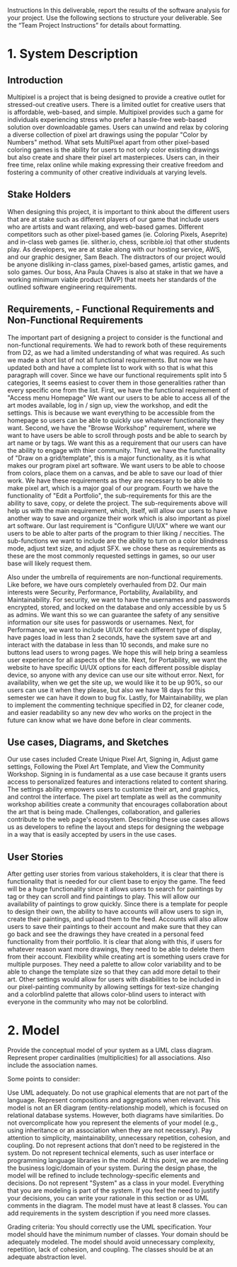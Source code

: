 Instructions
In this deliverable, report the results of the software analysis for your project. Use the following sections to structure your deliverable. See the “Team Project Instructions” for details about formatting. 

# 1. System Description

## Introduction 
  
Multipixel is a project that is being designed to provide a creative outlet for stressed-out creative users. There is a limited outlet for creative users that is affordable, web-based, and simple. Multipixel provides such a game for individuals experiencing stress who prefer a hassle-free web-based solution over downloadable games. Users can unwind and relax by coloring a diverse collection of pixel art drawings using the popular "Color by Numbers" method. What sets MultiPixel apart from other pixel-based coloring games is the ability for users to not only color existing drawings but also create and share their pixel art masterpieces. Users can, in their free time, relax online while making expressing their creative freedom and fostering a community of other creative individuals at varying levels. 

## Stake Holders 

When designing this project, it is important to think about the different users that are at stake such as different players of our game that include users who are artists and want relaxing, and web-based games. Different competitors such as other pixel-based games (ie. Coloring Pixels, Aseprite) and in-class web games (ie. slither.io, chess, scribble.io) that other students play. As developers, we are at stake along with our hosting service, AWS, and our graphic designer, Sam Beach. The distractors of our project would be anyone disliking in-class games, pixel-based games, artistic games, and solo games. Our boss, Ana Paula Chaves is also at stake in that we have a working minimum viable product (MVP) that meets her standards of the outlined software engineering requirements. 

## Requirements, - Functional Requirements and Non-Functional Requirements 
  
The important part of designing a project to consider is the functional and non-functional requirements. We had to rework both of these requirements from D2, as we had a limited understanding of what was required. As such we made a short list of not all functional requirements. But now we have updated both and have a complete list to work with so that is what this paragraph will cover. Since we have our functional requirements split into 5 categories, It seems easiest to cover them in those generalities rather than every specific one from the list. First, we have the functional requirement of "Access menu Homepage" We want our users to be able to access all of the art modes available, log in / sign up, view the workshop, and edit the settings. This is because we want everything to be accessible from the homepage so users can be able to quickly use whatever functionality they want. Second, we have the "Browse Workshop" requirement, where we want to have users be able to scroll through posts and be able to search by art name or by tags. We want this as a requirement that our users can have the ability to engage with thier community. Third, we have the functionality of "Draw on a grid/template", this is a major functionality, as it is what makes our program pixel art software. We want users to be able to choose from colors, place them on a canvas, and be able to save our load of thier work. We have these requirements as they are necessary to be able to make pixel art, which is a major goal of our program. Fourth we have the functionality of "Edit a Portfolio", the sub-requirements for this are the ability to save, copy, or delete the project. The sub-requirements above will help us with the main requirement, which, itself, will allow our users to have another way to save and organize their work which is also important as pixel art software. Our last requirement is "Configure UI/UX" where we want our users to be able to alter parts of the program to thier liking / neccities. The sub-functions we want to include are the ability to turn on a color blindness mode, adjust text size, and adjust SFX. we chose these as requirements as these are the most commonly requested settings in games, so our user base will likely request them.

Also under the umbrella of requirements are non-functional requirements. Like before, we have ours completely overhauled from D2. Our main interests were Security, Performance, Portability, Availability, and Maintainability. For security, we want to have the usernames and passwords encrypted, stored, and locked on the database and only accessible by us 5 as admins. We want this so we can guarantee the safety of any sensitive information our site uses for passwords or usernames. Next, for Performance, we want to include UI/UX for each different type of display, have pages load in less than 2 seconds, have the system save art and interact with the database in less than 10 seconds, and make sure no buttons lead users to wrong pages. We hope this will help bring a seamless user experience for all aspects of the site. Next, for Portability, we want the website to have specific UI/UX options for each different possible display device, so anyone with any device can use our site without error. Next, for availability, when we get the site up, we would like it to be up 90%, so our users can use it when they please, but also we have 18 days for this semester we can have it down to bug fix. Lastly, for Maintainability, we plan to implement the commenting technique specified in D2, for cleaner code, and easier readability so any new dev who works on the project in the future can know what we have done before in clear comments.

## Use cases, Diagrams, and Sketches 
  
Our use cases included Create Unique Pixel Art, Signing in, Adjust game settings, Following the Pixel Art Template, and View the Community Workshop. Signing in is fundamental as a use case because it grants users access to personalized features and interactions related to content sharing. The settings ability empowers users to customize their art, and graphics, and control the interface. The pixel art template as well as the community workshop abilities create a community that encourages collaboration about the art that is being made. Challenges, collaboration, and galleries contribute to the web page's ecosystem. Describing these use cases allows us as developers to refine the layout and steps for designing the webpage in  a way that is easily accepted by users in the use cases.

 ## User Stories 

After getting user stories from various stakeholders, it is clear that there is functionality that is needed for our client base to enjoy the game. The feed will be a huge functionality since it allows users to search for paintings by tag or they can scroll and find paintings to play. This will allow our availability of paintings to grow quickly. Since there is a template for people to design their own, the ability to have accounts will allow users to sign in, create their paintings, and upload them to the feed. Accounts will also allow users to save their paintings to their account and make sure that they can go back and see the drawings they have created in a personal feed functionality from their portfolio. It is clear that along with this, if users for whatever reason want more drawings, they need to be able to delete them from their account. Flexibility while creating art is something users crave for multiple purposes. They need a palette to allow color variability and to be able to change the template size so that they can add more detail to their art. Other settings would allow for users with disabilities to be included in our pixel-painting community by allowing settings for text-size changing and a colorblind palette that allows color-blind users to interact with everyone in the community who may not be colorblind. 

# 2. Model
Provide the conceptual model of your system as a UML class diagram. Represent proper cardinalities (multiplicities) for all associations. Also include the association names. 

 Some points to consider:

Use UML adequately. Do not use graphical elements that are not part of the language. Represent compositions and aggregations when relevant. 
This model is not an ER diagram (entity-relationship model), which is focused on relational database systems. However, both diagrams have similarities. 
Do not overcomplicate how you represent the elements of your model (e.g., using inheritance or an association when they are not necessary). Pay attention to simplicity, maintainability, unnecessary repetition, cohesion, and coupling.
Do not represent actions that don’t need to be registered in the system. 
Do not represent technical elements, such as user interface or programming language libraries in the model. At this point, we are modeling the business logic/domain of your system. During the design phase, the model will be refined to include technology-specific elements and decisions. 
Do not represent "System" as a class in your model. Everything that you are modeling is part of the system.
If you feel the need to justify your decisions, you can write your rationale in this section or as UML comments in the diagram.
The model must have at least 8 classes. You can add requirements in the system description if you need more classes. 

Grading criteria: You should correctly use the UML specification. Your model should have the minimum number of classes. Your domain should be adequately modeled. The model should avoid unnecessary complexity, repetition, lack of cohesion, and coupling. The classes should be at an adequate abstraction level.

 
